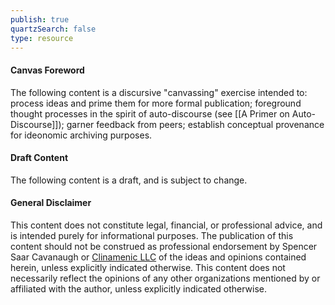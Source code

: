 ```yaml
---
publish: true
quartzSearch: false
type: resource
---
```


#### Canvas Foreword

The following content is a discursive "canvassing" exercise intended to: process ideas and prime them for more formal publication; foreground thought processes in the spirit of auto-discourse (see [[A Primer on Auto-Discourse]]); garner feedback from peers; establish conceptual provenance for ideonomic archiving purposes.

#### Draft Content

The following content is a draft, and is subject to change.

#### General Disclaimer

This content does not constitute legal, financial, or professional advice, and is intended purely for informational purposes. The publication of this content should not be construed as professional endorsement by Spencer Saar Cavanaugh or [Clinamenic LLC](https://www.clinamenic.com/) of the ideas and opinions contained herein, unless explicitly indicated otherwise. This content does not necessarily reflect the opinions of any other organizations mentioned by or affiliated with the author, unless explicitly indicated otherwise.
